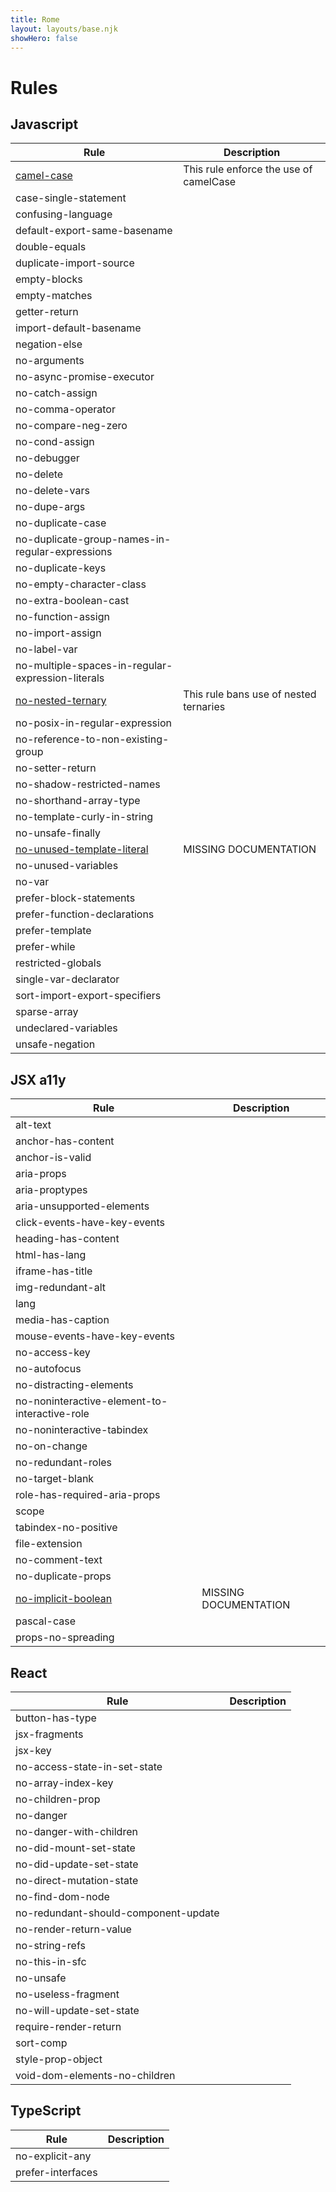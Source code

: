 ```yaml
---
title: Rome
layout: layouts/base.njk
showHero: false
---
```


# Rules

<span style="display: none;">

// EVERYTHING BELOW IS AUTOGENERATED. SEE SCRIPTS FOLDER FOR UPDATE SCRIPTS

</span>

## Javascript

| Rule | Description |
| ------------- | ------------- |
| [camel-case](/docs/lint/rules/js/camel-case) |  This rule enforce the use of camelCase |
| case-single-statement |  |
| confusing-language |  |
| default-export-same-basename |  |
| double-equals |  |
| duplicate-import-source |  |
| empty-blocks |  |
| empty-matches |  |
| getter-return |  |
| import-default-basename |  |
| negation-else |  |
| no-arguments |  |
| no-async-promise-executor |  |
| no-catch-assign |  |
| no-comma-operator |  |
| no-compare-neg-zero |  |
| no-cond-assign |  |
| no-debugger |  |
| no-delete |  |
| no-delete-vars |  |
| no-dupe-args |  |
| no-duplicate-case |  |
| no-duplicate-group-names-in-regular-expressions |  |
| no-duplicate-keys |  |
| no-empty-character-class |  |
| no-extra-boolean-cast |  |
| no-function-assign |  |
| no-import-assign |  |
| no-label-var |  |
| no-multiple-spaces-in-regular-expression-literals |  |
| [no-nested-ternary](/docs/lint/rules/js/no-nested-ternary) |  This rule bans use of nested ternaries |
| no-posix-in-regular-expression |  |
| no-reference-to-non-existing-group |  |
| no-setter-return |  |
| no-shadow-restricted-names |  |
| no-shorthand-array-type |  |
| no-template-curly-in-string |  |
| no-unsafe-finally |  |
| [no-unused-template-literal](/docs/lint/rules/js/no-unused-template-literal) |  MISSING DOCUMENTATION |
| no-unused-variables |  |
| no-var |  |
| prefer-block-statements |  |
| prefer-function-declarations |  |
| prefer-template |  |
| prefer-while |  |
| restricted-globals |  |
| single-var-declarator |  |
| sort-import-export-specifiers |  |
| sparse-array |  |
| undeclared-variables |  |
| unsafe-negation |  |

## JSX a11y

| Rule | Description |
| ------------- | ------------- |
| alt-text |  |
| anchor-has-content |  |
| anchor-is-valid |  |
| aria-props |  |
| aria-proptypes |  |
| aria-unsupported-elements |  |
| click-events-have-key-events |  |
| heading-has-content |  |
| html-has-lang |  |
| iframe-has-title |  |
| img-redundant-alt |  |
| lang |  |
| media-has-caption |  |
| mouse-events-have-key-events |  |
| no-access-key |  |
| no-autofocus |  |
| no-distracting-elements |  |
| no-noninteractive-element-to-interactive-role |  |
| no-noninteractive-tabindex |  |
| no-on-change |  |
| no-redundant-roles |  |
| no-target-blank |  |
| role-has-required-aria-props |  |
| scope |  |
| tabindex-no-positive |  |
| file-extension |  |
| no-comment-text |  |
| no-duplicate-props |  |
| [no-implicit-boolean](/docs/lint/rules/jsx/no-implicit-boolean) |  MISSING DOCUMENTATION |
| pascal-case |  |
| props-no-spreading |  |

## React

| Rule | Description |
| ------------- | ------------- |
| button-has-type |  |
| jsx-fragments |  |
| jsx-key |  |
| no-access-state-in-set-state |  |
| no-array-index-key |  |
| no-children-prop |  |
| no-danger |  |
| no-danger-with-children |  |
| no-did-mount-set-state |  |
| no-did-update-set-state |  |
| no-direct-mutation-state |  |
| no-find-dom-node |  |
| no-redundant-should-component-update |  |
| no-render-return-value |  |
| no-string-refs |  |
| no-this-in-sfc |  |
| no-unsafe |  |
| no-useless-fragment |  |
| no-will-update-set-state |  |
| require-render-return |  |
| sort-comp |  |
| style-prop-object |  |
| void-dom-elements-no-children |  |

## TypeScript

| Rule | Description |
| ------------- | ------------- |
| no-explicit-any |  |
| prefer-interfaces |  |

